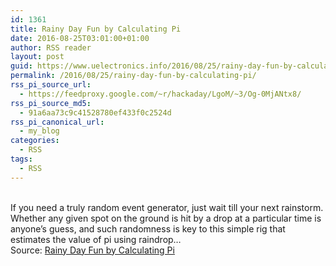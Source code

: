 ```yaml
---
id: 1361
title: Rainy Day Fun by Calculating Pi
date: 2016-08-25T03:01:00+01:00
author: RSS reader
layout: post
guid: https://www.uelectronics.info/2016/08/25/rainy-day-fun-by-calculating-pi/
permalink: /2016/08/25/rainy-day-fun-by-calculating-pi/
rss_pi_source_url:
  - https://feedproxy.google.com/~r/hackaday/LgoM/~3/Og-0MjANtx8/
rss_pi_source_md5:
  - 91a6aa73c9c41528780ef433f0c2524d
rss_pi_canonical_url:
  - my_blog
categories:
  - RSS
tags:
  - RSS
---
```

&#013;  
If you need a truly random event generator, just wait till your next rainstorm. Whether any given spot on the ground is hit by a drop at a particular time is anyone’s guess, and such randomness is key to this simple rig that estimates the value of pi using raindrop…&#013;  
Source: <a href="https://feedproxy.google.com/~r/hackaday/LgoM/~3/Og-0MjANtx8/" target="_blank">Rainy Day Fun by Calculating Pi</a>
